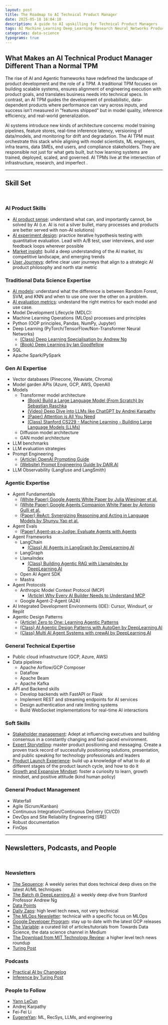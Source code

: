 ```yaml
---
layout: post
title: The Roadmap to AI Technical Product Manager
date: 2025-05-18 16:04:10
description: A guide to AI upskilling for Technical Product Managers
tags: AI Machine_Learning Deep_Learning Research Neural_Networks Product_Management Agents
categories: data-science
typograms: true
---
```


## What Makes an AI Technical Product Manager Different Than a Normal TPM

The rise of AI and Agentic frameworks have redefined the landscape of product development and the role of a TPM. A traditional TPM focuses on building scalable systems, ensures alignment of engineering execution with product goals, and translates business needs into technical specs. In contrast, an AI TPM guides the development of probabilistic, data-dependent products where performance can vary across inputs, and success isn’t measured in "features shipped" but in model quality, inference efficiency, and real-world generalization.

AI systems introduce new kinds of architecture concerns: model training pipelines, feature stores, real-time inference latency, versioning of data/models, and monitoring for drift and degradation. The AI TPM must orchestrate this stack while aligning with model scientists, ML engineers, infra teams, data SMEs, end users, and compliance stakeholders. They are responsible not just for what gets built, but how learning systems are trained, deployed, scaled, and governed. AI TPMs live at the intersection of infrastructure, research, and imperfect .

---
## Skill Set
<br />


### AI Product Skills
* <ins>AI product sense</ins>: understand what can, and importantly cannot, be solved by AI (i.e. AI is not a silver bullet, many processes and products are better served with non-AI solutions)
* <ins>AI experiment design</ins>: practice iterative hypothesis testing with quantitative evaluation. Lead with A/B test, user interviews, and user feedback loops wherever possible
* <ins>Market insight</ins>: build a deep understanding of the AI market, its competitive landscape, and emerging trends
* <ins>User Journeys</ins>: define clear user journeys that align to a strategic AI product philosophy and north star metric

### Traditional Data Science Expertise
* <ins>AI models</ins>: understand what the difference is between Random Forest, SVM, and KNN and when to use one over the other on a problem. 
* <ins>AI evaluation metrics</ins>: undestand the right metrics for each model and use case.
* Model Development Lifecycle (MDLC): 
* Machine Learning Operations (MLOps) processes and principles
* Python (OOP principles, Pandas, NumPy, Jupyter)
* Deep Learning (PyTorch/TensorFlow/Non-Transformer Neural Networks)
    * [(Class) Deep Learning Specialisation by Andrew Ng](https://www.coursera.org/specializations/deep-learning)
    * [(Book) Deep Learning by Ian Goodfellow](https://www.deeplearningbook.org/)
* SQL
* Apache Spark/PySpark

### Gen AI Expertise
* Vector databases (Pinecone, Weaviate, Chroma)
* Model garden APIs (Azure, GCP, AWS, OpenAI)
* Models
    * Transformer model architecture
        * [(Book) Build a Large Language Model (From Scratch) by Sebastian Raschka](https://www.manning.com/books/build-a-large-language-model-from-scratch)
        * [(Video) Deep Dive into LLMs like ChatGPT by Andrej Karpathy](https://www.youtube.com/watch?v=7xTGNNLPyMI&ab_channel=AndrejKarpathy)
        * [(Paper) Attention is All You Need](https://arxiv.org/abs/1706.03762)
        * [(Class) Stanford CS229 - Machine Learning - Building Large Language Models (LLMs)](https://www.youtube.com/watch?v=9vM4p9NN0Ts&ab_channel=StanfordOnline)
    * Diffusion model architecture
    * GAN model architecture
* LLM benchmarks
* LLM evaluation strategies
* Prompt Engineering
    * [(Article) OpenAI Prompting Guide](https://platform.openai.com/docs/guides/text?api-mode=responses)
    * [(Website) Prompt Engineering Guide by DAIR.AI](https://www.promptingguide.ai/)
* LLM Observability (Langfuse and LangSmith)

### Agentic Expertise
* Agent Fundamentals
    * [(White Paper) Google Agents White Paper by Julia Wiesinger et al.](https://www.kaggle.com/whitepaper-agents)
    * [(White Paper) Google Agents Companion White Paper by Antonio Gulli et al.](https://www.kaggle.com/whitepaper-agent-companion)
    * [(Paper) ReAct: Synergizing Reasoning and Acting in Language Models by Shunyu Yao et al.](https://arxiv.org/abs/2210.03629)
* Agent Evals
    * [(Paper) Agent-as-a-Judge: Evaluate Agents with Agents](https://arxiv.org/abs/2410.10934)
* Agent Frameworks
    * LangChain
        * [(Class) AI Agents in LangGraph by DeepLearning.AI](https://www.deeplearning.ai/short-courses/ai-agents-in-langgraph/)
    * LangGraph
    * LlamaIndex
        * [(Class) Building Agentic RAG with LlamaIndex by DeepLearning.AI](https://www.deeplearning.ai/short-courses/building-agentic-rag-with-llamaindex/)
    * Open AI Agent SDK
    * Mastra
* Agent Protocols
    * Anthropic Model Context Protocol (MCP)
        * [(Article) Why Every AI Builder Needs to Understand MCP](https://blog.neosage.io/p/why-every-ai-builder-needs-to-understand)
    * Google Agent-2-Agent (A2A)
* AI Integrated Development Environments (IDE): Cursor, Windsurf, or Replit
* Agentic Design Patterns
    * [(Article) Zero to One: Learning Agentic Patterns](https://www.philschmid.de/agentic-pattern)
    * [(Class) AI Agentic Design Patterns with AutoGen by DeepLearning.AI](https://www.deeplearning.ai/short-courses/ai-agentic-design-patterns-with-autogen/)
    * [(Class) Multi AI Agent Systems with crewAI by DeepLearning.AI](https://www.deeplearning.ai/short-courses/multi-ai-agent-systems-with-crewai/)

### General Technical Expertise
* Public cloud infrastructure (GCP, Azure, AWS)
* Data pipelines
    * Apache Airflow/GCP Composer
    * Dataflow
    * Apache Beam
    * Apache Kafka
* API and Backend skills
    * Develop backends with FastAPI or Flask 
    * Implement REST and streaming endpoints for AI services
    * Design authentication and rate limiting systems
    * Build WebSocket implementations for real-time AI interactions

### Soft Skills
* <ins>Stakeholder management</ins>: Adept at influencing executives and building consensus in a constantly changing and fast-paced environment. 
* <ins>Expert Storytelling</ins>: master product positioning and messaging. Create a proven track record of successfully positioning solutions, presentation, and public speaking for technology professionals and leaders
* <ins>Product Launch Experience</ins>: build up a knowledge of what to do at different stages of the product launch cycle, and how to do it
* <ins>Growth and Expansive Mindset</ins>: foster a curiosity to learn, growth mindset, and positive attitude (kind human policy)

### General Product Management
* Waterfall
* Agile (Scrum/Kanban)
* Continuous Integration/Continuous Delivery (CI/CD)
* DevOps and Site Reliability Engineering (SRE)
* Robust documentation
* FinOps


---

## Newsletters, Podcasts, and People
<br />

### Newsletters
* [The Sequence](https://thesequence.substack.com/): A weekly series that does technical deep dives on the latest AI/ML techniques 
* [The Batch @ DeepLearning.AI](https://www.deeplearning.ai/the-batch/): a weekly deep dive from Stanford Professor Andrew Ng
* [Data Points](https://www.deeplearning.ai/the-batch/tag/data-points/) 
* [Daily Zaps](https://www.dailyzaps.com/): high level tech news, not very technical
* [The MLOps Newsletter](https://mlops.substack.com/): technical with a specific focus on MLOps
* [Google Developer Program](https://developers.google.com/newsletter): stay up to date with the latest GCP releases
* [The Variable](https://medium.com/towards-data-science/newsletter): a curated list of articles/tutorials from Towards Data Science, the data science channel in Medium
* [The Download from MIT Technology Review](https://www.technologyreview.com/topic/download-newsletter/): a higher level tech news roundup
* [Turing Post](https://www.turingpost.com/) 

### Podcasts
* [Practical AI by Changelog](https://podcasts.apple.com/us/podcast/practical-ai/id1406537385)
* [Inference by Turing Post](https://www.youtube.com/playlist?list=PLRRoCwK1ZTNCAZXXOswpIYQqzMgT4swsI)

### People to Follow
* [Yann LeCun](https://www.linkedin.com/in/yann-lecun/)
* Andrej Karpathy
* Fei-Fei Li
* [EugeneYan](https://eugeneyan.com/subscribe): ML, RecSys, LLMs, and engineering

